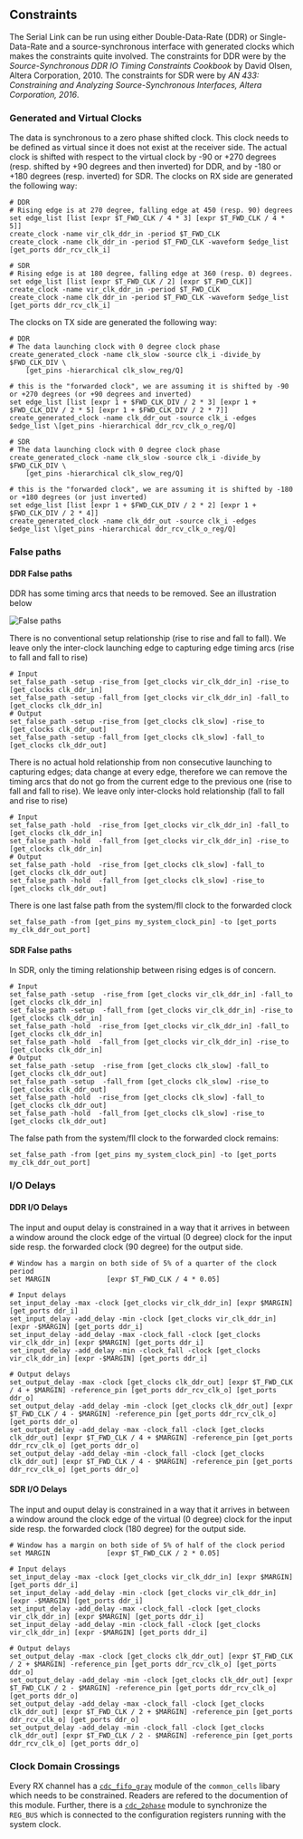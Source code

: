 ## Constraints
The Serial Link can be run using either Double-Data-Rate (DDR) or Single-Data-Rate and a source-synchronous interface with generated clocks which makes the constraints quite involved. The constraints for DDR were by the *Source-Synchronous DDR IO Timing Constraints Cookbook* by David Olsen, Altera Corporation, 2010. The constraints for SDR were by *AN 433: Constraining and Analyzing Source-Synchronous Interfaces, Altera Corporation, 2016*.

### Generated and Virtual Clocks
The data is synchronous to a zero phase shifted clock. This clock needs to be defined as virtual since it does not exist at the receiver side. The actual clock is shifted with respect to the virtual clock by -90 or +270 degrees (resp. shifted by +90 degrees and then inverted) for DDR, and by -180 or +180 degrees (resp. inverted) for SDR. The clocks on RX side are generated the following way:

```sdc
# DDR
# Rising edge is at 270 degree, falling edge at 450 (resp. 90) degrees
set edge_list [list [expr $T_FWD_CLK / 4 * 3] [expr $T_FWD_CLK / 4 * 5]]
create_clock -name vir_clk_ddr_in -period $T_FWD_CLK
create_clock -name clk_ddr_in -period $T_FWD_CLK -waveform $edge_list [get_ports ddr_rcv_clk_i]

# SDR
# Rising edge is at 180 degree, falling edge at 360 (resp. 0) degrees.
set edge_list [list [expr $T_FWD_CLK / 2] [expr $T_FWD_CLK]]
create_clock -name vir_clk_ddr_in -period $T_FWD_CLK
create_clock -name clk_ddr_in -period $T_FWD_CLK -waveform $edge_list
[get_ports ddr_rcv_clk_i]
```

The clocks on TX side are generated the following way:

```sdc
# DDR
# The data launching clock with 0 degree clock phase
create_generated_clock -name clk_slow -source clk_i -divide_by $FWD_CLK_DIV \
    [get_pins -hierarchical clk_slow_reg/Q]

# this is the "forwarded clock", we are assuming it is shifted by -90 or +270 degrees (or +90 degrees and inverted)
set edge_list [list [expr 1 + $FWD_CLK_DIV / 2 * 3] [expr 1 + $FWD_CLK_DIV / 2 * 5] [expr 1 + $FWD_CLK_DIV / 2 * 7]]
create_generated_clock -name clk_ddr_out -source clk_i -edges $edge_list \[get_pins -hierarchical ddr_rcv_clk_o_reg/Q]

# SDR
# The data launching clock with 0 degree clock phase
create_generated_clock -name clk_slow -source clk_i -divide_by $FWD_CLK_DIV \ 
    [get_pins -hierarchical clk_slow_reg/Q]

# this is the "forwarded clock", we are assuming it is shifted by -180 or +180 degrees (or just inverted)
set edge_list [list [expr 1 + $FWD_CLK_DIV / 2 * 2] [expr 1 + $FWD_CLK_DIV / 2 * 4]]
create_generated_clock -name clk_ddr_out -source clk_i -edges $edge_list \[get_pins -hierarchical ddr_rcv_clk_o_reg/Q]
```

### False paths
#### DDR False paths
DDR has some timing arcs that needs to be removed. See an illustration below

![False paths](fig/constraint.svg  "False paths")

There is no conventional setup relationship (rise to rise and fall to fall).
We leave only the inter-clock launching edge to capturing edge timing arcs (rise to fall and fall to rise)

```sdc
# Input
set_false_path -setup -rise_from [get_clocks vir_clk_ddr_in] -rise_to [get_clocks clk_ddr_in]
set_false_path -setup -fall_from [get_clocks vir_clk_ddr_in] -fall_to [get_clocks clk_ddr_in]
# Output
set_false_path -setup -rise_from [get_clocks clk_slow] -rise_to [get_clocks clk_ddr_out]
set_false_path -setup -fall_from [get_clocks clk_slow] -fall_to [get_clocks clk_ddr_out]
```

There is no actual hold relationship from non consecutive launching to capturing edges; data change at every edge, therefore we can remove the timing arcs that do not go from the current edge to the previous one (rise to fall and fall to rise). We leave only inter-clocks hold relationship (fall to fall and rise to rise)
```sdc
# Input
set_false_path -hold  -rise_from [get_clocks vir_clk_ddr_in] -fall_to [get_clocks clk_ddr_in]
set_false_path -hold  -fall_from [get_clocks vir_clk_ddr_in] -rise_to [get_clocks clk_ddr_in]
# Output
set_false_path -hold  -rise_from [get_clocks clk_slow] -fall_to [get_clocks clk_ddr_out]
set_false_path -hold  -fall_from [get_clocks clk_slow] -rise_to [get_clocks clk_ddr_out]
```

There is one last false path from the system/fll clock to the forwarded clock
```sdc
set_false_path -from [get_pins my_system_clock_pin] -to [get_ports my_clk_ddr_out_port]
```
#### SDR False paths

In SDR, only the timing relationship between rising edges is of concern.

```sdc
# Input
set_false_path -setup  -rise_from [get_clocks vir_clk_ddr_in] -fall_to [get_clocks clk_ddr_in]
set_false_path -setup  -fall_from [get_clocks vir_clk_ddr_in] -rise_to [get_clocks clk_ddr_in]
set_false_path -hold  -rise_from [get_clocks vir_clk_ddr_in] -fall_to [get_clocks clk_ddr_in]
set_false_path -hold  -fall_from [get_clocks vir_clk_ddr_in] -rise_to [get_clocks clk_ddr_in]
# Output
set_false_path -setup  -rise_from [get_clocks clk_slow] -fall_to [get_clocks clk_ddr_out]
set_false_path -setup  -fall_from [get_clocks clk_slow] -rise_to [get_clocks clk_ddr_out]
set_false_path -hold  -rise_from [get_clocks clk_slow] -fall_to [get_clocks clk_ddr_out]
set_false_path -hold  -fall_from [get_clocks clk_slow] -rise_to [get_clocks clk_ddr_out]
```
The false path from the system/fll clock to the forwarded clock remains:

```sdc
set_false_path -from [get_pins my_system_clock_pin] -to [get_ports my_clk_ddr_out_port]
```

### I/O Delays
#### DDR I/O Delays
The input and ouput delay is constrained in a way that it arrives in between a window around the clock edge of the virtual (0 degree) clock for the input side resp. the forwarded clock (90 degree) for the output side.

```sdc
# Window has a margin on both side of 5% of a quarter of the clock period
set MARGIN              [expr $T_FWD_CLK / 4 * 0.05]

# Input delays
set_input_delay -max -clock [get_clocks vir_clk_ddr_in] [expr $MARGIN] [get_ports ddr_i]
set_input_delay -add_delay -min -clock [get_clocks vir_clk_ddr_in] [expr -$MARGIN] [get_ports ddr_i]
set_input_delay -add_delay -max -clock_fall -clock [get_clocks vir_clk_ddr_in] [expr $MARGIN] [get_ports ddr_i]
set_input_delay -add_delay -min -clock_fall -clock [get_clocks vir_clk_ddr_in] [expr -$MARGIN] [get_ports ddr_i]

# Output delays
set_output_delay -max -clock [get_clocks clk_ddr_out] [expr $T_FWD_CLK / 4 + $MARGIN] -reference_pin [get_ports ddr_rcv_clk_o] [get_ports ddr_o]
set_output_delay -add_delay -min -clock [get_clocks clk_ddr_out] [expr $T_FWD_CLK / 4 - $MARGIN] -reference_pin [get_ports ddr_rcv_clk_o] [get_ports ddr_o]
set_output_delay -add_delay -max -clock_fall -clock [get_clocks clk_ddr_out] [expr $T_FWD_CLK / 4 + $MARGIN] -reference_pin [get_ports ddr_rcv_clk_o] [get_ports ddr_o]
set_output_delay -add_delay -min -clock_fall -clock [get_clocks clk_ddr_out] [expr $T_FWD_CLK / 4 - $MARGIN] -reference_pin [get_ports ddr_rcv_clk_o] [get_ports ddr_o]
```


#### SDR I/O Delays
The input and ouput delay is constrained in a way that it arrives in between a window around the clock edge of the virtual (0 degree) clock for the input side resp. the forwarded clock (180 degree) for the output side.

```sdc
# Window has a margin on both side of 5% of half of the clock period
set MARGIN              [expr $T_FWD_CLK / 2 * 0.05]

# Input delays
set_input_delay -max -clock [get_clocks vir_clk_ddr_in] [expr $MARGIN] [get_ports ddr_i]
set_input_delay -add_delay -min -clock [get_clocks vir_clk_ddr_in] [expr -$MARGIN] [get_ports ddr_i]
set_input_delay -add_delay -max -clock_fall -clock [get_clocks vir_clk_ddr_in] [expr $MARGIN] [get_ports ddr_i]
set_input_delay -add_delay -min -clock_fall -clock [get_clocks vir_clk_ddr_in] [expr -$MARGIN] [get_ports ddr_i]

# Output delays
set_output_delay -max -clock [get_clocks clk_ddr_out] [expr $T_FWD_CLK / 2 + $MARGIN] -reference_pin [get_ports ddr_rcv_clk_o] [get_ports ddr_o]
set_output_delay -add_delay -min -clock [get_clocks clk_ddr_out] [expr $T_FWD_CLK / 2 - $MARGIN] -reference_pin [get_ports ddr_rcv_clk_o] [get_ports ddr_o]
set_output_delay -add_delay -max -clock_fall -clock [get_clocks clk_ddr_out] [expr $T_FWD_CLK / 2 + $MARGIN] -reference_pin [get_ports ddr_rcv_clk_o] [get_ports ddr_o]
set_output_delay -add_delay -min -clock_fall -clock [get_clocks clk_ddr_out] [expr $T_FWD_CLK / 2 - $MARGIN] -reference_pin [get_ports ddr_rcv_clk_o] [get_ports ddr_o]
```


### Clock Domain Crossings
Every RX channel has a [`cdc_fifo_gray`](https://github.com/pulp-platform/common_cells/blob/master/src/cdc_fifo_gray.sv) module of the `common_cells` libary which needs to be constrained. Readers are refered to the documention of this module. Further, there is a [`cdc_2phase`](https://github.com/pulp-platform/common_cells/blob/master/src/cdc_2phase.sv) module to synchronize the `REG_BUS` which is connected to the configuration registers running with the system clock.
